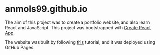 # anmols99.github.io

The aim of this project was to create a portfolio website, and also learn React and JavaScript. This project was bootstrapped with [Create React App](https://github.com/facebook/create-react-app).

The website was built by following [this](https://www.youtube.com/watch?v=x7mwVn2z3Sk) tutorial, and it was deployed using GitHub Pages.
